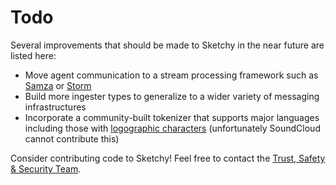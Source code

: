 # Todo

Several improvements that should be made to Sketchy in the near future are listed here:

* Move agent communication to a stream processing framework such as [Samza](http://samza.incubator.apache.org/) or [Storm](http://storm-project.net/)
* Build more ingester types to generalize to a wider variety of messaging infrastructures
* Incorporate a community-built tokenizer that supports major languages including those with [logographic characters](http://en.wikipedia.org/wiki/Logogram) (unfortunately SoundCloud cannot contribute this)

Consider contributing code to Sketchy! Feel free to contact the [Trust, Safety & Security Team](mailto:sketchy@soundcloud.com).
